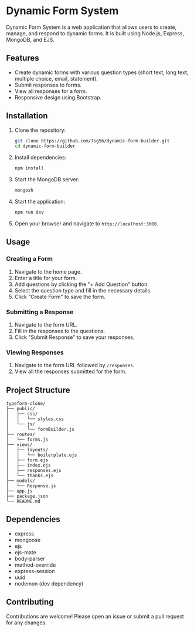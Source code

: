 # Dynamic Form System

Dynamic Form System is a web application that allows users to create, manage, and respond to dynamic forms. It is built using Node.js, Express, MongoDB, and EJS.

## Features

- Create dynamic forms with various question types (short text, long text, multiple choice, email, statement).
- Submit responses to forms.
- View all responses for a form.
- Responsive design using Bootstrap.

## Installation

1. Clone the repository:
    ```sh
    git clone https://github.com/7sg56/dynamic-form-builder.git
    cd dynamic-form-builder
    ```

2. Install dependencies:
    ```sh
    npm install
    ```

3. Start the MongoDB server:
    ```sh
    mongosh
    ```

4. Start the application:
    ```sh
    npm run dev
    ```

5. Open your browser and navigate to `http://localhost:3000`.

## Usage

### Creating a Form

1. Navigate to the home page.
2. Enter a title for your form.
3. Add questions by clicking the "+ Add Question" button.
4. Select the question type and fill in the necessary details.
5. Click "Create Form" to save the form.

### Submitting a Response

1. Navigate to the form URL.
2. Fill in the responses to the questions.
3. Click "Submit Response" to save your responses.

### Viewing Responses

1. Navigate to the form URL followed by `/responses`.
2. View all the responses submitted for the form.

## Project Structure

```
typeform-clone/
├── public/
│   ├── css/
│   │   └── styles.css
│   └── js/
│       └── formBuilder.js
├── routes/
│   └── forms.js
├── views/
│   ├── layouts/
│   │   └── boilerplate.ejs
│   ├── form.ejs
│   ├── index.ejs
│   ├── responses.ejs
│   └── thanks.ejs
├── models/
│   └── Response.js
├── app.js
├── package.json
└── README.md
```

## Dependencies

- express
- mongoose
- ejs
- ejs-mate
- body-parser
- method-override
- express-session
- uuid
- nodemon (dev dependency)

## Contributing

Contributions are welcome! Please open an issue or submit a pull request for any changes.

